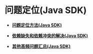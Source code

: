# 问题定位\(Java SDK\)<a name="obs_21_0300"></a>

-   **[问题定位方法\(Java SDK\)](问题定位方法(Java-SDK).md)**  

-   **[依赖缺失和依赖冲突的解决\(Java SDK\)](依赖缺失和依赖冲突的解决(Java-SDK).md)**  

-   **[其他高频问题汇总\(Java SDK\)](其他高频问题汇总(Java-SDK).md)**  

